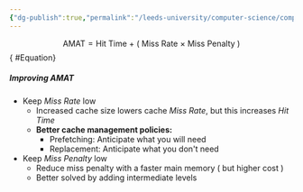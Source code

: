 ```yaml
---
{"dg-publish":true,"permalink":"/leeds-university/computer-science/compulsory-modules/computer-architecture/section-10-cache-memory/average-memory-access-time/","tags":["Definition"]}
---
```


$$
\text{AMAT} = \text{Hit Time}\ +\ (\ \text{Miss Rate}\ \times\ \text{Miss Penalty}\ )
$$ { #Equation}

##### Improving AMAT
- Keep *Miss Rate* low
	- Increased cache size lowers cache *Miss Rate*, but this increases *Hit Time*
	- **Better cache management policies:**
		- Prefetching: Anticipate what you will need
		- Replacement: Anticipate what you don't need
- Keep *Miss Penalty* low
	- Reduce miss penalty with a faster main memory ( but higher cost )
	- Better solved by adding intermediate levels
